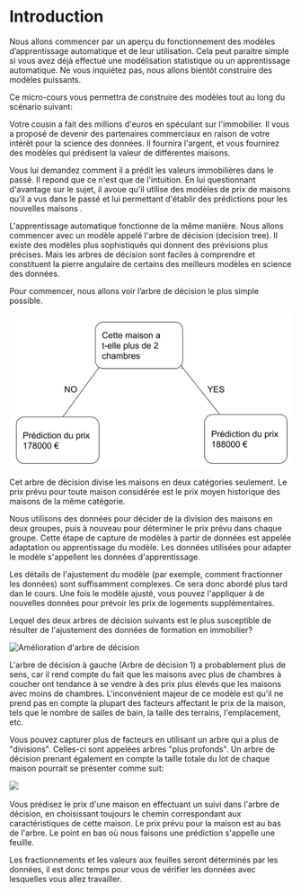 # Introduction


Nous allons commencer par un aperçu du fonctionnement des modèles d’apprentissage automatique et de leur utilisation. Cela peut paraitre simple si vous avez déjà effectué une modélisation statistique ou un apprentissage automatique. Ne vous inquiétez pas, nous allons bientôt construire des modèles puissants.

Ce micro-cours vous permettra de construire des modèles tout au long du scénario suivant:

Votre cousin a fait des millions d'euros en spéculant sur l'immobilier. Il vous a proposé de devenir des partenaires commerciaux en raison de votre intérêt pour la science des données. Il fournira l'argent, et vous fournirez des modèles qui prédisent la valeur de différentes maisons.

Vous lui demandez comment il a prédit les valeurs immobilières dans le passé. Il repond que ce n'est que de l'intuition. En lui questionnant d'avantage sur le sujet, il avoue qu'il utilise des modèles de prix de maisons qu’il a vus dans le passé et lui permettant d'établir des prédictions pour les nouvelles maisons
.

L'apprentissage automatique fonctionne de la même manière. Nous allons commencer avec un modèle appelé l'arbre de décision (decision tree). Il existe des modèles plus sophistiqués qui donnent des prévisions plus précises. Mais les arbres de décision sont faciles à comprendre et constituent la pierre angulaire de certains des meilleurs modèles en science des données.

Pour commencer, nous allons voir l’arbre de décision le plus simple possible.

![Exemple d'arbre de décision](images/figure1.PNG)

Cet arbre de décision divise les maisons en deux catégories seulement. Le prix prévu pour toute maison considérée est le prix moyen historique des maisons de la même catégorie.

Nous utilisons des données pour décider de la division des maisons en deux groupes, puis à nouveau pour déterminer le prix prévu dans chaque groupe. Cette étape de capture de modèles à partir de données est appelée adaptation ou apprentissage du modèle. Les données utilisées pour adapter le modèle s'appellent les données d'apprentissage.

Les détails de l'ajustement du modèle (par exemple, comment fractionner les données) sont suffisamment complexes. Ce sera donc abordé plus tard dan le cours. Une fois le modèle ajusté, vous pouvez l'appliquer à de nouvelles données pour prévoir les prix de logements supplémentaires.

Lequel des deux arbres de décision suivants est le plus susceptible de résulter de l'ajustement des données de formation en immobilier?

![Amélioration d'arbre de décision](images/figure2.PNG)

L'arbre de décision à gauche (Arbre de décision 1) a probablement plus de sens, car il rend compte du fait que les maisons avec plus de chambres à coucher ont tendance à se vendre à des prix plus élevés que les maisons avec moins de chambres. L'inconvénient majeur de ce modèle est qu'il ne prend pas en compte la plupart des facteurs affectant le prix de la maison, tels que le nombre de salles de bain, la taille des terrains, l'emplacement, etc.

Vous pouvez capturer plus de facteurs en utilisant un arbre qui a plus de "divisions". Celles-ci sont appelées arbres "plus profonds". Un arbre de décision prenant également en compte la taille totale du lot de chaque maison pourrait se présenter comme suit:

![ ](images/figure3.PNG)

Vous prédisez le prix d'une maison en effectuant un suivi dans l'arbre de décision, en choisissant toujours le chemin correspondant aux caractéristiques de cette maison. Le prix prévu pour la maison est au bas de l'arbre. Le point en bas où nous faisons une prédiction s'appelle une feuille.

Les fractionnements et les valeurs aux feuilles seront déterminés par les données, il est donc temps pour vous de vérifier les données avec lesquelles vous allez travailler.

